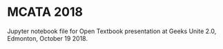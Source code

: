 # MCATA 2018

Jupyter notebook file for Open Textbook presentation at Geeks Unite 2.0, Edmonton, October 19 2018.
